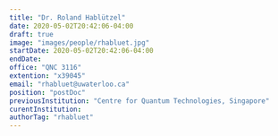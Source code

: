 ```yaml
---
title: "Dr. Roland Hablützel"
date: 2020-05-02T20:42:06-04:00
draft: true
image: "images/people/rhabluet.jpg"
startDate: 2020-05-02T20:42:06-04:00
endDate: 
office: "QNC 3116"
extention: "x39045"
email: "rhabluet@uwaterloo.ca"
position: "postDoc"
previousInstitution: "Centre for Quantum Technologies, Singapore"
curentInstitution: 
authorTag: "rhabluet"
---
```



